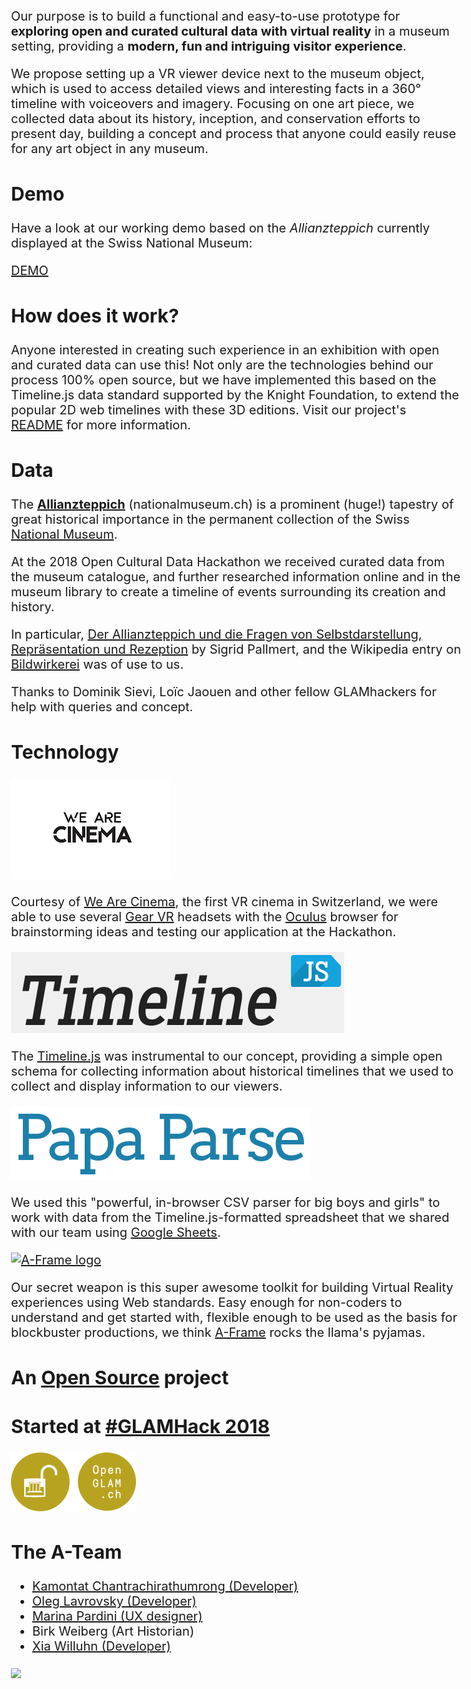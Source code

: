 Our purpose is to build a functional and easy-to-use prototype for **exploring open and curated cultural data with virtual reality** in a museum setting, providing a **modern, fun and intriguing visitor experience**.

We propose setting up a VR viewer device next to the museum object, which is used to access detailed views and interesting facts in a 360° timeline with voiceovers and imagery. Focusing on one art piece, we collected data about its history, inception, and conservation efforts to present day, building a concept and process that anyone could easily reuse for any art object in any museum.

## Demo

Have a look at our working demo based on the *Allianzteppich* currently displayed at the Swiss National Museum:

<a href="http://schoolofdata.ch/workshops/2018/weartonauts/" target="_blank"><v-button markup="success">DEMO</v-button></a>

## How does it work?

Anyone interested in creating such experience in an exhibition with open and curated data can use this! Not only are the technologies behind our process 100% open source, but we have implemented this based on the Timeline.js data standard supported by the Knight Foundation, to extend the popular 2D web timelines with these 3D editions. Visit our project's [README](https://github.com/we-art-o-nauts/we-art-o-nauts/blob/master/README.md) for more information.

## Data 

The **[Allianzteppich](https://www.nationalmuseum.ch/sammlung_online/?lauftext=DEP-65&sID=&numOf=30&detailID=177198#177198)** (nationalmuseum.ch) is a prominent (huge!) tapestry of great historical importance in the permanent collection of the Swiss [National Museum](http://nationalmuseum.ch/). 

At the 2018 Open Cultural Data Hackathon we received curated data from the museum catalogue, and further researched information online and in the museum library to create a timeline of events surrounding its creation and history. 

In particular, [Der Allianzteppich und die Fragen von Selbstdarstellung, Repräsentation und Rezeption](https://www.e-periodica.ch/cntmng?pid=kas-002:2002:53::362) by Sigrid Pallmert, and the Wikipedia entry on [Bildwirkerei](https://de.wikipedia.org/wiki/Bildwirkerei) was of use to us. 

Thanks to Dominik Sievi, Loïc Jaouen and other fellow GLAMhackers for help with queries and concept.

## Technology 

[![We Are Cinema logo](assets/wearecinema.png)](http://www.wearecinema.ch/)

Courtesy of [We Are Cinema](http://www.wearecinema.ch/), the first VR cinema in Switzerland, we were able to use several [Gear VR](https://www.oculus.com/gear-vr/) headsets with the [Oculus](https://www.oculus.com/gear-vr/) browser for brainstorming ideas and testing our application at the Hackathon.

[![Timelinejs logo](assets/timelinejs.png)](https://timeline.knightlab.com/)

The [Timeline.js](https://timeline.knightlab.com/) was instrumental to our concept, providing a simple open schema for collecting information about historical timelines that we used to collect and display information to our viewers.

[![PapaParse logo](assets/papaparse.png)](https://www.papaparse.com/)

We used this "powerful, in-browser CSV parser for big boys and girls" to work with data from the Timeline.js-formatted spreadsheet that we shared with our team using [Google Sheets](https://www.google.com/sheets/about/).

[![A-Frame logo](assets/aframe.png)](https://aframe.io/docs/)

Our secret weapon is this super awesome toolkit for building Virtual Reality experiences using Web standards. Easy enough for non-coders to understand and get started with, flexible enough to be used as the basis for blockbuster productions, we think [A-Frame](https://aframe.io/) rocks the llama's pyjamas.

## An [Open Source](https://github.com/we-art-o-nauts) project

## Started at [#GLAMHack 2018](https://glam.opendata.ch/)
[![icon](./assets/glam2-200.png)](http://make.opendata.ch/wiki/event:2018-10)

## The A-Team

- [Kamontat Chantrachirathumrong (Developer)](https://github.com/kamontat)
- [Oleg Lavrovsky (Developer)](https://github.com/loleg)
- [Marina Pardini (UX designer)](http://www.marinapardini.com/)
- Birk Weiberg (Art Historian)
- [Xia Willuhn (Developer)](https://github.com/xwilluhn)

<img src='./assets/alliance-teppich.jpg'>

<style>
body {
  font-size: 20px;
}
h1 {
  color: blue;
}
</style>
